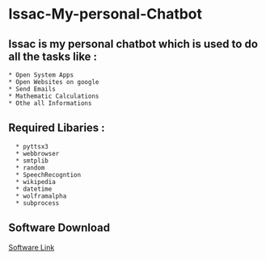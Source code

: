 # Issac-My-personal-Chatbot

## Issac is my personal chatbot which is used to do all the tasks like :
    * Open System Apps
    * Open Websites on google
    * Send Emails
    * Mathematic Calculations 
    * Othe all Informations 
 
## Required Libaries :

      * pyttsx3
      * webbrowser
      * smtplib
      * random
      * SpeechRecogntion
      * wikipedia
      * datetime
      * wolframalpha
      * subprocess

## Software Download 
[Software Link](https://www.dropbox.com/sh/puc4sckwymftux1/AAAFu0lUALV4hov4yt_OJY6Wa?dl=0)
